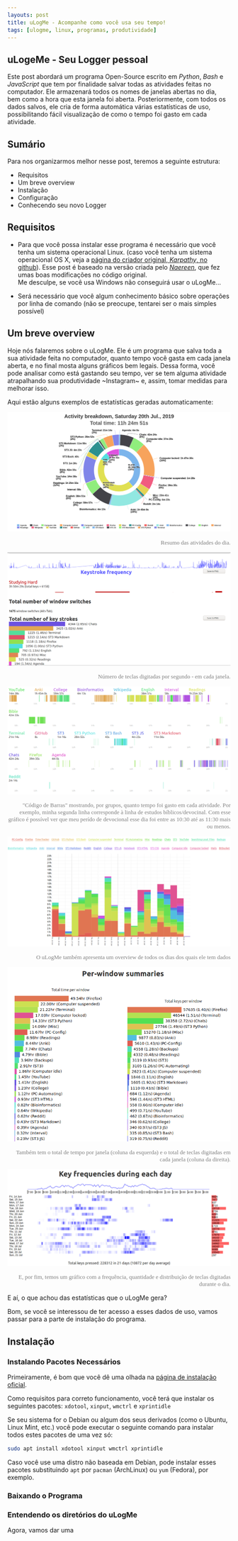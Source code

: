 ```yaml
---
layouts: post
title: uLogMe - Acompanhe como você usa seu tempo!
tags: [ulogme, linux, programas, produtividade]
---
```



## <a name="uLogeMe - Seu Logger pessoal">uLogeMe - Seu Logger pessoal</a>

Este post abordará um programa Open-Source escrito em _Python_, _Bash_ e _JavaScript_ que tem por finalidade salvar todas as atividades feitas no computador. Ele armazenará todos os nomes de janelas abertas no dia, bem como a hora que esta janela foi aberta. Posteriormente, com todos os dados salvos, ele cria de forma automática várias estatísticas de uso, possibilitando fácil visualização de como o tempo foi gasto em cada atividade.

## Sumário

Para nos organizarmos melhor nesse post, teremos a seguinte estrutura:
 - <a href="#uLogeMe - Seu Logger pessoal" style="text-decoration: none">Requisitos</a>
 - Um breve overview
 - Instalação
 - Configuração
 - Conhecendo seu novo Logger


## Requisitos

 - Para que você possa instalar esse programa é necessário que você tenha um sistema operacional Linux. (caso você tenha um sistema operacional OS X, veja a [página do criador original, *Karpathy*, no github](https://github.com/karpathy/ulogme)). Esse post é baseado na versão criada pelo [*Naereen*](https://github.com/Naereen/uLogMe), que fez umas boas modificações no código original.<br>Me desculpe, se você usa Windows não conseguirá usar o uLogMe...

 - Será necessário que você algum conhecimento básico sobre operações por linha de comando (não se preocupe, tentarei ser o mais simples possível)


## Um breve overview

Hoje nós falaremos sobre o uLogMe. Ele é um programa que salva toda a sua atividade feita no computador, quanto tempo você gasta em cada janela aberta, e no final mosta alguns gráficos bem legais. Dessa forma, você pode analisar como está gastando seu tempo, ver se tem alguma atividade atrapalhando sua produtividade ~Instagram~ e, assim, tomar medidas para melhorar isso.

Aqui estão alguns exemplos de estatísticas geradas automaticamente:

![daily view - ulogme](/img/ulogme/ulogme_activity_breakdown.png)
<div style='font-family: Calibri; color: grey; font-size: 13px; text-align: right;'>Resumo das atividades do dia.</div>

![key strokes](/img/ulogme/ulogme_num_of_keystrokes.png)
<div style='font-family: Calibri; color: grey; font-size: 13px; text-align: right;'>Número de teclas digitadas por segundo - em cada janela.</div>

![bar codes](/img/ulogme/ulogme_bar_codes.png)
<div style='font-family: Calibri; color: grey; font-size: 13px; text-align: right;'>"Código de Barras" mostrando, por grupos, quanto tempo foi gasto em cada atividade. Por exemplo, minha segunda linha corresponde à linha de estudos bíblicos/devocinal. Com esse gráfico é possível ver que meu perído de devocional esse dia foi entre as 10:30 até as 11:30 mais ou menos.</div>

![bar codes](/img/ulogme/ulogme_all_days_overview.png)
<div style='font-family: Calibri; color: grey; font-size: 13px; text-align: right;'>O uLogMe também apresenta um overview de todos os dias dos quais ele tem dados</div>

![bar codes](/img/ulogme/ulogme__all_days_per_window_sumarie.png)
<div style='font-family: Calibri; color: grey; font-size: 13px; text-align: right;'>Também tem o total de tempo por janela (coluna da esquerda) e o total de teclas digitadas em cada janela (coluna da direita).</div>

![bar codes](/img/ulogme/ulogme_all_days_total_keys_pressed.png)
<div style='font-family: Calibri; color: grey; font-size: 13px; text-align: right;'>E, por fim, temos um gráfico com a frequência, quantidade e distribuição de teclas digitadas durante o dia.</div>

E aí, o que achou das estatísticas que o uLogMe gera?

Bom, se você se interessou de ter acesso a esses dados de uso, vamos passar para a parte de instalação do programa.

## Instalação


### Instalando Pacotes Necessários

Primeiramente, é bom que você dê uma olhada na [página de instalação oficial](https://github.com/Naereen/uLogMe).

Como requisitos para correto funcionamento, você terá que instalar os seguintes pacotes: `xdotool`, `xinput`, `wmctrl` e `xprintidle`

Se seu sistema for o Debian ou algum dos seus derivados (como o Ubuntu, Linux Mint, etc.) você pode executar o seguinte comando para instalar todos estes pacotes de uma vez só:

```bash
sudo apt install xdotool xinput wmctrl xprintidle
```

Caso você use uma distro não baseada em Debian, pode instalar esses pacotes substituindo `apt` por `pacman` (ArchLinux) ou `yum` (Fedora), por exemplo.


### Baixando o Programa


### Entendendo os diretórios do uLogMe

Agora, vamos dar uma

